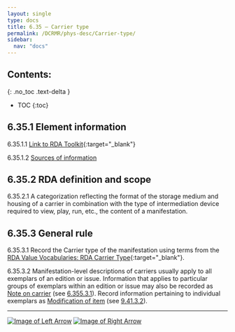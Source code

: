 ```yaml
---
layout: single
type: docs
title: 6.35 — Carrier type
permalink: /DCRMR/phys-desc/Carrier-type/
sidebar:
  nav: "docs"
---
```


## Contents:
{: .no_toc .text-delta }

- TOC
{:toc}

## 6.35.1 Element information

<a name="6.35.1.1">6.35.1.1</a> [Link to RDA Toolkit](https://beta.rdatoolkit.org/Content/Index?externalId=en-US_ala-0dd63c0d-066f-3ddc-885a-ff83c25cf752){:target="_blank"}

<a name="6.35.1.2">6.35.1.2</a> [Sources of information](/DCRMR/phys-desc/#6011-sources-of-information) 

## 6.35.2 RDA definition and scope

<a name="6.35.2.1">6.35.2.1</a> A categorization reflecting the format of the storage medium and housing of a carrier in combination with the type of intermediation device required to view, play, run, etc., the content of a manifestation.

## 6.35.3 General rule
<a name="6.35.3.1">6.35.3.1</a> Record the Carrier type of the manifestation using terms from the [RDA Value Vocabularies: RDA Carrier Type](http://www.rdaregistry.info/termList/RDACarrierType/){:target="_blank"}.

<a name="6.35.3.2">6.35.3.2</a> Manifestation-level descriptions of carriers usually apply to all exemplars of an edition or issue. Information that applies to particular groups of exemplars within an edition or issue may also be recorded as [Note on carrier](/DCRMR/phys-desc/Note-on-carrier/) (see [6.355.3.1](/DCRMR/phys-desc/Note-on-carrier/#6.355.3.1)). Record information pertaining to individual exemplars as [Modification of item](/DCRMR/additional-notes/Modification-of-item/) (see [9.41.3.2](/DCRMR/additional-notes/Modification-of-item/#9.41.3.2)). 

---

[![Image of Left Arrow](https://rbms-bsc.github.io/DCRMR/assets/pictures/navigation/Arrow_Left.png "6.34 — Media type")](/DCRMR/phys-desc/Media-type/) [![Image of Right Arrow](https://rbms-bsc.github.io/DCRMR/assets/pictures/navigation/Arrow_Right.png "6.355 — Note on carrier")](/DCRMR/phys-desc/Note-on-carrier/)